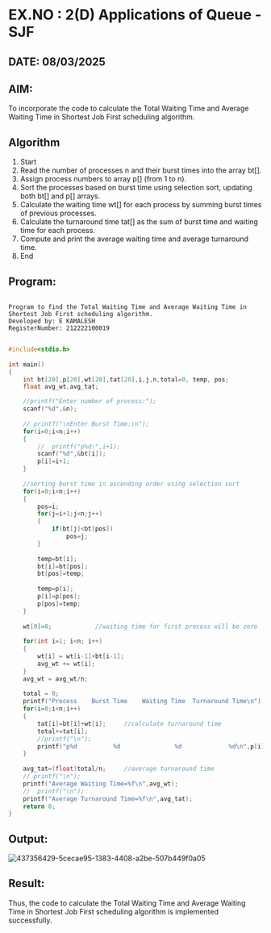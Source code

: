 # EX.NO : 2(D) Applications of Queue - SJF
## DATE: 08/03/2025
## AIM:
To incorporate the code to calculate the Total Waiting Time and Average Waiting Time in Shortest Job First scheduling algorithm.
## Algorithm
1. Start 
2. Read the number of processes n and their burst times into the array bt[]. 
3. Assign process numbers to array p[] (from 1 to n). 
4. Sort the processes based on burst time using selection sort, updating both bt[] and p[] arrays. 
5. Calculate the waiting time wt[] for each process by summing burst times of previous processes. 
6. Calculate the turnaround time tat[] as the sum of burst time and waiting time for each process. 
7. Compute and print the average waiting time and average turnaround time. 
8. End
 

## Program:
```

Program to find the Total Waiting Time and Average Waiting Time in Shortest Job First scheduling algorithm.
Developed by: E KAMALESH
RegisterNumber: 212222100019 

```
```c

#include<stdio.h>
 
int main()
{
    int bt[20],p[20],wt[20],tat[20],i,j,n,total=0, temp, pos;
    float avg_wt,avg_tat;

    //printf("Enter number of process:");
    scanf("%d",&n);
 
    // printf("\nEnter Burst Time:\n");
    for(i=0;i<n;i++)
    {
        //  printf("p%d:",i+1);
        scanf("%d",&bt[i]);
        p[i]=i+1;           
    }
 
    //sorting burst time in ascending order using selection sort
    for(i=0;i<n;i++)
    {
        pos=i;
        for(j=i+1;j<n;j++)
        {
            if(bt[j]<bt[pos])
                pos=j;
        }
 
        temp=bt[i];
        bt[i]=bt[pos];
        bt[pos]=temp;
 
        temp=p[i];
        p[i]=p[pos];
        p[pos]=temp;
    }
 
    wt[0]=0;            //waiting time for first process will be zero
 
    for(int i=1; i<n; i++)
    {
        wt[i] = wt[i-1]+bt[i-1];
        avg_wt += wt[i];
    }
    avg_wt = avg_wt/n;
    
    total = 0;
    printf("Process    Burst Time    Waiting Time  Turnaround Time\n");
    for(i=0;i<n;i++)
    {
        tat[i]=bt[i]+wt[i];     //calculate turnaround time
        total+=tat[i];
        //printf("\n");
        printf("p%d          %d               %d             %d\n",p[i],bt[i],wt[i],tat[i]);
    }
 
    avg_tat=(float)total/n;     //average turnaround time
    // printf("\n");
    printf("Average Waiting Time=%f\n",avg_wt);
    //  printf("\n");
    printf("Average Turnaround Time=%f\n",avg_tat);
    return 0;
}

```

## Output:
![437356429-5cecae95-1383-4408-a2be-507b449f0a05](https://github.com/user-attachments/assets/88bc24c3-cb97-41b2-951c-65505d64b664)


## Result:
Thus, the code to calculate the Total Waiting Time and Average Waiting Time in Shortest Job First scheduling algorithm is implemented successfully.
